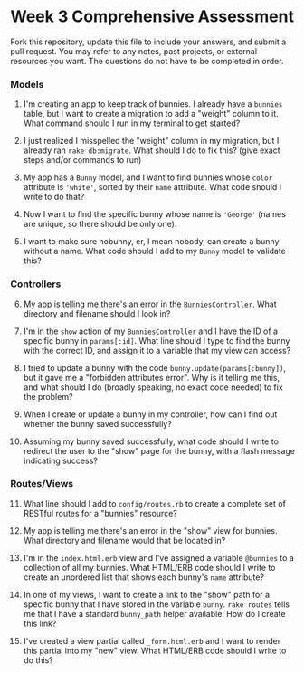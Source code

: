 # Week 3 Comprehensive Assessment

Fork this repository, update this file to include your answers, and submit a pull request. You may refer to any notes, past projects, or external resources you want. The questions do not have to be completed in order.

### Models

1. I'm creating an app to keep track of bunnies. I already have a `bunnies` table, but I want to create a migration to add a "weight" column to it. What command should I run in my terminal to get started?


2. I just realized I misspelled the "weight" column in my migration, but I already ran `rake db:migrate`. What should I do to fix this? (give exact steps and/or commands to run)


3. My app has a `Bunny` model, and I want to find bunnies whose `color` attribute is `'white'`, sorted by their `name` attribute. What code should I write to do that?


4. Now I want to find the specific bunny whose name is `'George'` (names are unique, so there should be only one).


5. I want to make sure nobunny, er, I mean nobody, can create a bunny without a name. What code should I add to my `Bunny` model to validate this?


### Controllers

6. My app is telling me there's an error in the `BunniesController`. What directory and filename should I look in?


7. I'm in the `show` action of my `BunniesController` and I have the ID of a specific bunny in `params[:id]`. What line should I type to find the bunny with the correct ID, and assign it to a variable that my view can access?


8. I tried to update a bunny with the code `bunny.update(params[:bunny])`, but it gave me a "forbidden attributes error". Why is it telling me this, and what should I do (broadly speaking, no exact code needed) to fix the problem?


9. When I create or update a bunny in my controller, how can I find out whether the bunny saved successfully?


10. Assuming my bunny saved successfully, what code should I write to redirect the user to the "show" page for the bunny, with a flash message indicating success?


### Routes/Views

11. What line should I add to `config/routes.rb` to create a complete set of RESTful routes for a "bunnies" resource?


12. My app is telling me there's an error in the "show" view for bunnies. What directory and filename would that be located in?


13. I'm in the `index.html.erb` view and I've assigned a variable `@bunnies` to a collection of all my bunnies. What HTML/ERB code should I write to create an unordered list that shows each bunny's `name` attribute?


14. In one of my views, I want to create a link to the "show" path for a specific bunny that I have stored in the variable `bunny`. `rake routes` tells me that I have a standard `bunny_path` helper available. How do I create this link?


15. I've created a view partial called `_form.html.erb` and I want to render this partial into my "new" view. What HTML/ERB code should I write to do this?
